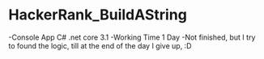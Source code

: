 # HackerRank_BuildAString
-Console App C# .net core 3.1
-Working Time 1 Day
-Not finished, but I try to found the logic, 
till at the end of the day I give up, :D
